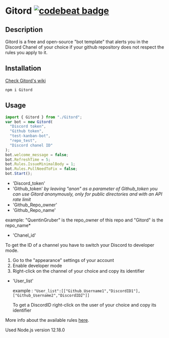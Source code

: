 # Gitord [![codebeat badge](https://codebeat.co/badges/042f97b4-6da9-4120-94df-9b6bacf25b8b)](https://codebeat.co/projects/github-com-quentingruber-gitord-master)

## Description

Gitord is a free and open-source "bot template" that alerts you in the Discord Chanel of your choice if your github repository does not respect the rules you apply to it.

## Installation

[Check Gitord's wiki ](https://github.com/QuentinGruber/Gitord/wiki)

`npm i Gitord`

## Usage

```typescript
import { Gitord } from "./Gitord";
var bot = new Gitord(
  "Discord token",
  "Github token",
  "test-kanban-bot",
  "repo_test",
  "Discord chanel ID"
);
bot.welcome_message = false;
bot.RefreshTime = 5;
bot.Rules.IssueMinimalBody = 1;
bot.Rules.PullNeedToFix = false;
bot.Start();
```

- 'Discord_token'
- 'Github_token' *by leaving "anon" as a parameter of Github_token you can use Gitord anonymously, only for public directories and with an API rate limit*
- 'Github_Repo_owner'
- 'Github_Repo_name'

example: "QuentinGruber" is the repo_owner of this repo and "Gitord" is the repo_name\*

- 'Chanel_id'

To get the ID of a channel you have to switch your Discord to developer mode.

1. Go to the "appearance" settings of your account
2. Enable developer mode
3. Right-click on the channel of your choice and copy its identifier

- 'User_list'

  example : `"User_list":[["Github_Username1","DiscordID1"],["Github_Username2","DiscordID2"]]`

  To get a DiscordID right-click on the user of your choice and copy its identifier

More info about the available rules [here](https://github.com/QuentinGruber/Gitord/wiki/Rules-info).

Used Node.js version 12.18.0
